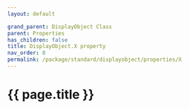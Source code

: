 ```yaml
---
layout: default

grand_parent: DisplayObject Class
parent: Properties
has_children: false
title: DisplayObject.X property
nav_order: 8
permalink: /package/standard/displayobject/properties/X
---
```

# {{ page.title }}




